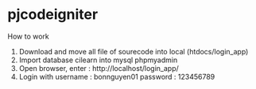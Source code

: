 # pjcodeigniter
How to work
1. Download and move all file of sourecode into local (htdocs/login_app)
2. Import database cilearn into mysql phpmyadmin
3. Open browser, enter : http://localhost/login_app/
4. Login with username : bonnguyen01
							password : 123456789
